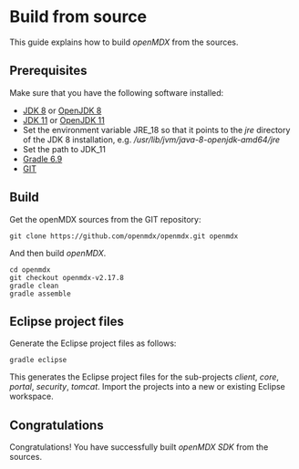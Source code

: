 # Build from source #

This guide explains how to build _openMDX_ from the sources.

## Prerequisites ##

Make sure that you have the following software installed:

* [JDK 8](http://www.oracle.com/technetwork/java/javase/downloads/) or [OpenJDK 8](https://openjdk.java.net/projects/jdk/8/)
* [JDK 11](http://www.oracle.com/technetwork/java/javase/downloads/) or [OpenJDK 11](https://openjdk.java.net/projects/jdk/11/)
* Set the environment variable JRE\_18 so that it points to the _jre_ directory of the JDK 8 installation, e.g. _/usr/lib/jvm/java-8-openjdk-amd64/jre_
* Set the path to JDK\_11
* [Gradle 6.9](https://gradle.org/install/)
* [GIT](http://git-scm.com/downloads)

## Build ##

Get the openMDX sources from the GIT repository:

```
git clone https://github.com/openmdx/openmdx.git openmdx
```

And then build _openMDX_.

```
cd openmdx
git checkout openmdx-v2.17.8
gradle clean
gradle assemble
```

## Eclipse project files ##

Generate the Eclipse project files as follows:

```
gradle eclipse
```

This generates the Eclipse project files for the sub-projects _client_, _core_, _portal_, _security_, _tomcat_. Import the projects into a new or existing Eclipse workspace.  

## Congratulations ##
Congratulations! You have successfully built _openMDX SDK_ from the sources.
